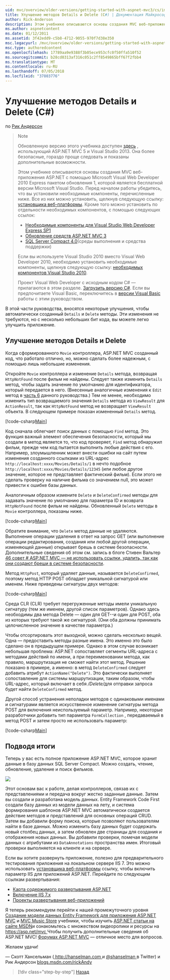```yaml
---
uid: mvc/overview/older-versions/getting-started-with-aspnet-mvc3/cs/improving-the-details-and-delete-methods
title: Улучшение методов Details и Delete (C#) | Документация Майкрософт
author: Rick-Anderson
description: Этом учебнике описываются основы создания MVC веб-приложения ASP.NET с помощью Microsoft Visual Web Developer 2010 Express пакетом обновления 1, который является...
ms.author: aspnetcontent
ms.date: 01/12/2011
ms.assetid: 3f42edd9-c5b8-4712-9055-970f7d38e350
msc.legacyurl: /mvc/overview/older-versions/getting-started-with-aspnet-mvc3/cs/improving-the-details-and-delete-methods
msc.type: authoredcontent
ms.openlocfilehash: 17789aa9e9388f3b05ece953cfc0f50ffa510f52
ms.sourcegitcommit: b28cd0313af316c051c2ff8549865bff67f2fbb4
ms.translationtype: MT
ms.contentlocale: ru-RU
ms.lasthandoff: 07/05/2018
ms.locfileid: "37803776"
---
```

<a name="improving-the-details-and-delete-methods-c"></a>Улучшение методов Details и Delete (C#)
====================
по [Рик Андерсон](https://github.com/Rick-Anderson)

> > [!NOTE]
> > Обновленную версию этого учебника доступен [здесь](../../../getting-started/introduction/getting-started.md) , использующий ASP.NET MVC 5 и Visual Studio 2013. Она более безопасные, гораздо проще следовать и показаны дополнительные возможности.
> 
> 
> Этом учебнике описываются основы создания MVC веб-приложения ASP.NET с помощью Microsoft Visual Web Developer 2010 Express пакетом обновления 1, которой является бесплатной версии Microsoft Visual Studio. Перед началом работы убедитесь, что вы установили необходимые компоненты, перечисленные ниже. Все из них можно установить, щелкнув следующую ссылку: [установщика веб-платформы](https://www.microsoft.com/web/gallery/install.aspx?appid=VWD2010SP1Pack). Кроме того можно установить по отдельности необходимых компонентов, с помощью следующих ссылок:
> 
> - [Необходимые компоненты для Visual Studio Web Developer Express SP1](https://www.microsoft.com/web/gallery/install.aspx?appid=VWD2010SP1Pack)
> - [Обновление средств ASP.NET MVC 3](https://www.microsoft.com/web/gallery/install.aspx?appsxml=&amp;appid=MVC3)
> - [SQL Server Compact 4.0](https://www.microsoft.com/web/gallery/install.aspx?appid=SQLCE;SQLCEVSTools_4_0)(среды выполнения и средства поддержки)
> 
> Если вы используете Visual Studio 2010 вместо Visual Web Developer 2010, необходимо установить необходимые компоненты, щелкнув следующую ссылку: [необходимых компонентов Visual Studio 2010](https://www.microsoft.com/web/gallery/install.aspx?appsxml=&amp;appid=VS2010SP1Pack).
> 
> Проект Visual Web Developer с исходным кодом C# — прилагаются в этом разделе. [Загрузить версию C#](https://code.msdn.microsoft.com/Introduction-to-MVC-3-10d1b098). Если вы предпочитаете Visual Basic, переключитесь в [версии Visual Basic](../vb/intro-to-aspnet-mvc-3.md) работы с этим руководством.


В этой части руководства, вносятся некоторые улучшения, чтобы автоматически созданный `Details` и `Delete` методы. Эти изменения не требуются, но с несколько небольших бит кода, вы можете легко улучшить приложение.

## <a name="improving-the-details-and-delete-methods"></a>Улучшение методов Details и Delete

Когда сформированного `Movie` контроллера, ASP.NET MVC созданный код, что работало отлично, но, можно сделать более надежным, с помощью лишь небольшие изменения.

Откройте `Movie` контроллера и изменение `Details` метода, возвращая `HttpNotFound` после фильм не найдены. Следует также изменить `Details` метод, чтобы задать значение по умолчанию для идентификатора, который передается в него. (Внесенные аналогичные изменения к `Edit` метод в [часть 6](examining-the-edit-methods-and-edit-view.md) данного руководства.) Тем не менее, необходимо изменить тип возвращаемого значения `Details` метода из `ViewResult` для `ActionResult`, так как `HttpNotFound` метод не возвращает `ViewResult` объекта. В следующем примере показан измененный `Details` метод.

[!code-csharp[Main](improving-the-details-and-delete-methods/samples/sample1.cs)]

Код сначала облегчает поиск данных с помощью `Find` метод. Это функция важный элемент обеспечения безопасности, который мы создали в метод является то, что код проверяет, `Find` метод обнаружил фильм, прежде чем код пытается выполнить любые действия с его. Например, злоумышленник может внести ошибки на сайт путем изменения созданного ссылками из URL-адрес `http://localhost:xxxx/Movies/Details/1` в нечто подобное `http://localhost:xxxx/Movies/Details/12345` (или любое другое значение, которое не представляет фактический фильм). Если этого не сделать проверку на наличие фильма со значением null, это может привести к ошибке базы данных.

Аналогичным образом измените `Delete` и `DeleteConfirmed` методы для задавать значение по умолчанию для параметра ID и возврата `HttpNotFound` после фильм не найдены. Обновленный `Delete` методы в `Movie` контроллера, показаны ниже.

[!code-csharp[Main](improving-the-details-and-delete-methods/samples/sample2.cs)]

Обратите внимание, что `Delete` метод данные не удаляются. Выполнение операции удаления в ответ на запрос GET (или выполнение операции редактирования, создания или любой другой операции, изменяющей данные) открывает брешь в системе безопасности. Дополнительные сведения об этом см. запись в блоге Стивен Вальтер [46 совет # ASP.NET MVC — не использовать ссылки, удалить, так как они создают бреши в системе безопасности](http://stephenwalther.com/blog/archive/2009/01/21/asp.net-mvc-tip-46-ndash-donrsquot-use-delete-links-because.aspx).

Метод `HttpPost`, который удаляет данные, называется `DeleteConfirmed`, поэтому метод HTTP POST обладает уникальной сигнатурой или именем. Ниже приведены сигнатуры двух методов:

[!code-csharp[Main](improving-the-details-and-delete-methods/samples/sample3.cs)]

Среда CLR (CLR) требует перегруженные методы имели уникальную сигнатуру (тем же именем, другой список параметров). Однако здесь необходимы два метода Delete — один для GET--и один для POST, оба из которых требуют такой же сигнатурой. (Они оба должны принимать целочисленное значение в качестве параметра.)

Чтобы отсортировать этот выходной, можно сделать несколько вещей. Одна — предоставить методы разные имена. Это именно это было сделано он в предыдущем примере. Однако в этом случае возникает небольшая проблема: ASP.NET сопоставляет сегменты URL-адреса с методами действий по имени, а при переименовании метода, как правило, маршрутизация не сможет найти этот метод. Решение показано в примере, а именно: в метод `DeleteConfirmed` следует добавить атрибут `ActionName("Delete")`. Это фактически выполняет сопоставление для системы маршрутизации, таким образом, чтобы URL-адрес, который включает в себя <em>/Delete/</em>для отправки запроса будет найти `DeleteConfirmed` метод.

Другой способ устранения неполадки методов с одинаковыми именами и сигнатурами является искусственное изменение сигнатуры метода POST для включения неиспользуемый параметр. Например, некоторые разработчики добавить тип параметра `FormCollection` , передаваемый в метод POST и затем просто не использовать параметр:

[!code-csharp[Main](improving-the-details-and-delete-methods/samples/sample4.cs)]

## <a name="wrapping-up"></a>Подводя итоги

Теперь у вас есть полное приложение ASP.NET MVC, которое хранит данные в базу данных SQL Server Compact. Можно создать, чтение, обновление, удаление и поиск фильмов.

![](improving-the-details-and-delete-methods/_static/image1.png)

Этот основам вас к работе, делая контроллеров, связав их с представлениями и передача вокруг жестко заданные данные. Затем вы создали и разработана модель данных. Entity Framework Code First создали базу данных из модели данных на лету, и система формирования шаблонов ASP.NET MVC автоматически создается действие методов и представлений для основных операций CRUD. Затем вы добавили форму поиска, которые позволяют пользователям найти в базе данных. Можно изменить базу данных будет содержать новый столбец данных, а затем обновлен две страницы для создания и отображения новых данных. Вы добавили проверки, помечая модели данных с атрибутами из `DataAnnotations` пространства имен. Итоговый проверки выполняется на клиенте и на сервере.

Если вы хотите развернуть приложение, полезно для предварительного тестирования приложения на локальном сервере IIS 7. Это можно использовать [установщика веб-платформы](https://www.microsoft.com/web/gallery/install.aspx?appsxml=&amp;appid=ASPNET;) ссылку, чтобы включить параметр IIS для приложений ASP.NET. Перейдите по следующим ссылкам развертывания:

- [Карта содержимого развертывания ASP.NET](https://msdn.microsoft.com/library/dd394698.aspx)
- [Включение IIS 7.x](https://blogs.msdn.com/b/rickandy/archive/2011/03/14/enabling-iis-7-x-on-windows-7-vista-sp1-windows-2008-windows-2008-r2.aspx)
- [Проекты развертывания веб-приложений](https://msdn.microsoft.com/library/dd394698.aspx)

Я теперь рекомендуем перейти к нашей промежуточного уровня [Создание модели данных Entity Framework для приложения ASP.NET MVC](../../../getting-started/getting-started-with-ef-using-mvc/creating-an-entity-framework-data-model-for-an-asp-net-mvc-application.md) и [MVC Music Store](../../mvc-music-store/mvc-music-store-part-1.md) учебники, чтобы изучить [ASP.NET статьи на сайте MSDN](https://msdn.microsoft.com/library/gg416514(VS.98).aspx)и ознакомьтесь с множеством видеоролики и ресурсы на [ https://asp.net/mvc ](https://asp.net/mvc) Чтобы получить дополнительные сведения об ASP.NET MVC! [Форумах ASP.NET MVC](https://forums.asp.net/1146.aspx) — отличное место для вопросов.

Желаем удачи!

— Скотт Хансельман ([ http://hanselman.com ](http://hanselman.com) и [ @shanselman ](http://twitter.com/shanselman) в Twitter) и Рик Андерсон [blogs.msdn.com/rickAndy](https://blogs.msdn.com/rickAndy)

> [!div class="step-by-step"]
> [Назад](adding-validation-to-the-model.md)
